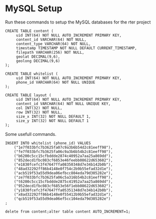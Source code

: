 MySQL Setup
===========

Run these commands to setup the MySQL databases for the rter project

    CREATE TABLE content (
         uid INT(64) NOT NULL AUTO_INCREMENT PRIMARY KEY, 
         content_id VARCHAR(64) NOT NULL, 
         content_type VARCHAR(64) NOT NULL,
         timestamp TIMESTAMP NOT NULL DEFAULT CURRENT_TIMESTAMP, 
         filepath VARCHAR(256) NOT NULL,
         geolat DECIMAL(9,6),
         geolong DECIMAL(9,6)
    );
    
    CREATE TABLE whitelist (
         uid INT(64) NOT NULL AUTO_INCREMENT PRIMARY KEY, 
         phone_id VARCHAR(64) NOT NULL UNIQUE
    );
    
    CREATE TABLE layout (
         uid INT(64) NOT NULL AUTO_INCREMENT PRIMARY KEY, 
         content_id VARCHAR(64) NOT NULL UNIQUE KEY,
         col INT(32) NOT NULL,
         row INT(32) NOT NULL,
         size_x INT(32) NOT NULL DEFAULT 1,
         size_y INT(32) NOT NULL DEFAULT 1
    );


Some usefull commands.

    INSERT INTO whitelist (phone_id) VALUES
	    ("1e7f033bfc7b3625fa07c9a3b6b54d2c81eeff98"),
        ("fe7f033bfc7b3625fa06c9a3b6b54b2c81eeff98"),
        ("b6200c5cc15cfbddde2874c40952a7aa25a869dd"),
        ("852decd1fbc083cf6853e46feebb08622d653602"),
        ("e1830fcefc3f47647ffa08350348d7e34b142b0b"),
        ("48ad32292ff86b4148e0f754c2b9b55efad32d1e"),
        ("acb519f53a55d9dea06efbcc804eda79d305282e"),
        ("ze7f033bfc7b3625fa06c5a316b54b2c81eeff98"),
        ("t6200c5cc15cfbddde2875c41952a7aa25a869dd"),
        ("952decd1fbc083cf6853e56f1ebb08622d653602"),
        ("y1830fcefc3f47647ffa05351348d7e34b142b0b"),
        ("x8ad32292ff86b4148e0f55412b9b55efad32d1e"),
        ("qcb519f53a55d9dea06ef5cc104eda79d305282e")
    ;

    delete from content;alter table content AUTO_INCREMENT=1;